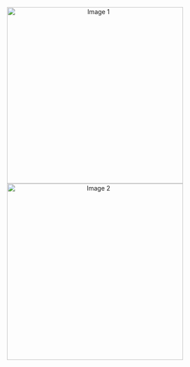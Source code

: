 <p align="center">
  <img src="https://github.com/RayIssam/towers-of-hanoi/blob/main/assets/105173457/58288191-533b-4486-b449-871e693fbea5.png" width="400" alt="Image 1">
  <img src="https://github.com/RayIssam/towers-of-hanoi/blob/main/assets/105173457/ae28fb16-7bd0-4309-a048-e26975c8cfc5.png" width="400" alt="Image 2">
</p>
